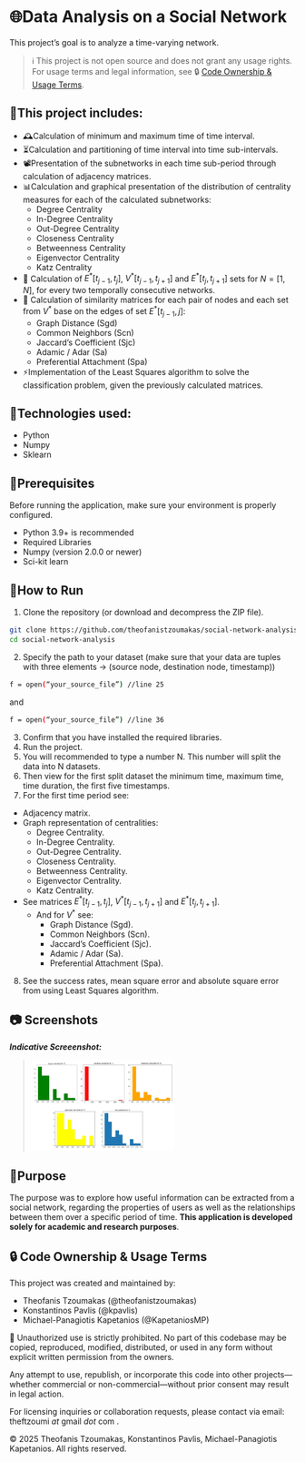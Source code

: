 # 🌐Data Analysis on a Social Network
This project’s goal is to analyze a time-varying network.
> ℹ️ This project is not open source and does not grant any usage rights.
> For usage terms and legal information, see 🔒 [Code Ownership & Usage Terms](#-code-ownership--usage-terms).

## 🚀This project includes:
 - 🕰️Calculation of minimum and maximum time of time interval.
 - ⏳Calculation and partitioning of time interval into time sub-intervals.
 - 📽️Presentation of the subnetworks in each time sub-period through calculation of adjacency matrices.
 - 📊Calculation and graphical presentation of the distribution of centrality measures for each of the calculated subnetworks:
   - Degree Centrality
   - In-Degree Centrality
   - Out-Degree Centrality
   - Closeness Centrality
   - Betweenness Centrality
   - Eigenvector Centrality
   - Katz Centrality
 - 🧮 Calculation of $`Ε^*[t_{j-1},t_j]`$, $`V^*[t_{j-1},t_{j+1}]`$ and $`Ε^*[t_j,t_{j+1}]`$ sets for $`N=[1,N]`$, for every two temporally consecutive networks.
 - 🔢 Calculation of similarity matrices for each pair of nodes and each set from $`V^*`$ base on the edges of set $`Ε^*[t_{j-1},j]`$:
   - Graph Distance (Sgd)
   - Common Neighbors (Scn)
   - Jaccard’s Coefficient (Sjc)
   - Adamic / Adar (Sa)
   - Preferential Attachment (Spa)
 - ⚡Implementation of the Least Squares algorithm to solve the classification problem, given the previously calculated matrices.

## 🧠Technologies used:
 - Python
 - Numpy
 - Sklearn

## 🧰Prerequisites

Before running the application, make sure your environment is properly configured.
 - Python 3.9+ is recommended
 - Required Libraries
 - Numpy (version 2.0.0 or newer)
 - Sci-kit learn

## 🧪How to Run
1. Clone the repository (or download and decompress the ZIP file).
```bash
git clone https://github.com/theofanistzoumakas/social-network-analysis.git
cd social-network-analysis
```

2. Specify the path to your dataset (make sure that your data are tuples with three elements -> (source node, destination node, timestamp))
```bash
f = open(“your_source_file”) //line 25
```
and
```bash
f = open(“your_source_file”) //line 36
```

3. Confirm that you have installed the required libraries.
4. Run the project.
5. You will recommended to type a number N. This number will split the data into N datasets.
6. Then view for the first split dataset the minimum time, maximum time, time duration, the first five timestamps.
7. For the first time period see:
  - Adjacency matrix.
  - Graph representation of centralities:
    - Degree Centrality.
    - In-Degree Centrality.
    - Out-Degree Centrality.
    - Closeness Centrality.
    - Betweenness Centrality.
    - Eigenvector Centrality.
    - Katz Centrality.
   - See matrices $`Ε^*[t_{j-1},t_j]`$, $`V^*[t_{j-1},t_{j+1}]`$ and $`Ε^*[t_j,t_{j+1}]`$.
     - And for $`V^*`$ see:
        - Graph Distance (Sgd).
		- Common Neighbors (Scn).
        - Jaccard’s Coefficient (Sjc).
		- Adamic / Adar (Sa).
		- Preferential Attachment (Spa).
8. See the success rates, mean square error and absolute square error from using Least Squares algorithm.

## 📷 Screenshots

**_Indicative Screeenshot:_**  
> <img width="250" height="160" alt="screenshot" src="assets/indicative_screenshot_for_centralities.png" />



## 🎯Purpose
The purpose was to explore how useful information can be extracted from a social network, regarding the properties of users as well as the relationships between them over a specific period of time. **This application is developed solely for academic and research purposes**.


## 🔒 Code Ownership & Usage Terms
This project was created and maintained by:
 - Theofanis Tzoumakas (@theofanistzoumakas)
 - Konstantinos Pavlis (@kpavlis)
 - Michael-Panagiotis Kapetanios (@KapetaniosMP)

🚫 Unauthorized use is strictly prohibited.
No part of this codebase may be copied, reproduced, modified, distributed, or used in any form without explicit written permission from the owners.

Any attempt to use, republish, or incorporate this code into other projects—whether commercial or non-commercial—without prior consent may result in legal action.

For licensing inquiries or collaboration requests, please contact via email: theftzoumi _at_ gmail _dot_ com .

© 2025 Theofanis Tzoumakas, Konstantinos Pavlis, Michael-Panagiotis Kapetanios. All rights reserved.
